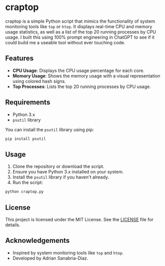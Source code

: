 # craptop

craptop is a simple Python script that mimics the functionality of system monitoring tools like `top` or `htop`. It displays real-time CPU and memory usage statistics, as well as a list of the top 20 running processes by CPU usage. I built this using 100% prompt engineering in ChatGPT to see if it could build me a useable tool without ever touching code.

## Features

- **CPU Usage**: Displays the CPU usage percentage for each core.
- **Memory Usage**: Shows the memory usage with a visual representation using colored hash signs.
- **Top Processes**: Lists the top 20 running processes by CPU usage.

## Requirements

- Python 3.x
- `psutil` library

You can install the `psutil` library using pip:

```bash
pip install psutil
```

## Usage

1. Clone the repository or download the script.
2. Ensure you have Python 3.x installed on your system.
3. Install the `psutil` library if you haven't already.
4. Run the script:

```bash
python craptop.py
```

## License

This project is licensed under the MIT License. See the [LICENSE](LICENSE) file for details.

## Acknowledgements

- Inspired by system monitoring tools like `top` and `htop`.
- Developed by Adrian Sanabria-Diaz.
